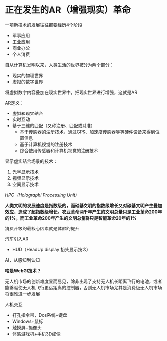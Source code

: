 # 正在发生的AR（增强现实）革命

一项新技术的发展往往都要经历4个阶段：

- 军事应用
- 工业应用
- 商业办公
- 个人消费

自从计算机发明以来，人类生活的世界被分为两个部分：

- 现实的物理世界
- 虚拟的数字世界

将虚拟数字内容叠加在现实世界中，把现实世界进行增强，这就是AR

AR定义：

- 虚拟和现实结合
- 实时互动
- 基于三维的匹配（又称注册、匹配或对准）
  - 基于传感器的注册技术，通过GPS、加速度传感器等等硬件设备来得到位置信息
  - 基于计算机视觉的注册技术
  - 综合使用传感器和计算机视觉的注册技术

显示虚实结合场景的技术：

1. 光学显示技术
2. 视频显示技术
3. 空间显示技术

*HPC（Holographi Processing Unit)*

**人类文明的发展速度是指数级的，而硅基文明的指数级增长又对碳基文明产生叠加效应，造成了超指数级增长。农业革命两千年产生的文明总量只是工业革命200年的1%，而工业革命200年产生的文明总量将只是智能革命20年的1%**

消费升级的最核心因素就是体验的提升

汽车引入AR

- HUD（HeadUp display 抬头显示技术）



AI，从感知到认知

**啥是WebGI技术？**



无人机市场的创新难度显而易见，除非出现了支持无人机长距离飞行的电池，或者能够驱使无人机飞行更远距离的控制器，否则无人机市场尤其是消费级无人机市场将很难进一步发展



人机交互

- 打孔指令带，Dos系统+键盘
- Windows+鼠标
- 触摸屏+摄像头
- 体感游戏机+手机3D成像






